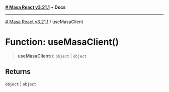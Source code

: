 [**# Masa React v3.21.1**](../README.md) • **Docs**

***

[# Masa React v3.21.1](../globals.md) / useMasaClient

# Function: useMasaClient()

> **useMasaClient**(): `object` \| `object`

## Returns

`object` \| `object`
